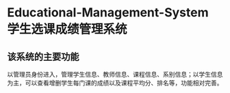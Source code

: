 # Educational-Management-System 学生选课成绩管理系统
## 该系统的主要功能

以管理员身份进入，管理学生信息、教师信息、课程信息、系别信息；以学生信息为主，可以查看增删学生每门课的成绩以及课程平均分、排名等，功能相对完善。
